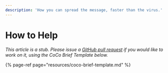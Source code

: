 ```yaml
---
description: 'How you can spread the message, faster than the virus.'
---
```


# How to Help

_This article is a stub. Please issue a_ [_GitHub pull request_](https://github.com/mediashower/coco) _if you would like to work on it, using the CoCo Brief Template below._

{% page-ref page="resources/coco-brief-template.md" %}




